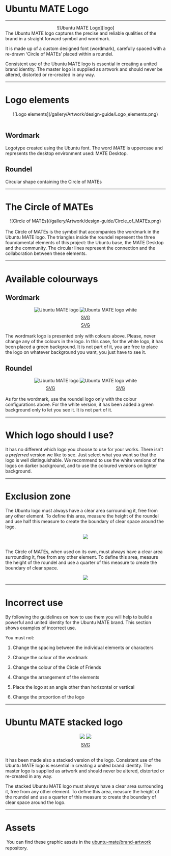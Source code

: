 <!--
.. title: Logo Guidelines
.. slug: logo-guidelines
.. date: 2017-07-29 15:12:00 UTC
.. tags: Ubuntu,MATE,brand,logo,guidelines,guide
.. link:
.. description: Provides information on using the Ubuntu MATE logo and identity.
.. type: text
.. author: Roberto Perico
-->

<style>
	.svg-download a {
		display: inline-block;
		margin-top: 0.5em;
	}
</style>

# Ubuntu MATE Logo

---

[logo]:/gallery/Artwork/design-guide/Main_Logo.png
<div align="center">
	![Ubuntu MATE Logo][logo]
</div>
The Ubuntu MATE logo captures the precise and reliable qualities of the brand in a straight forward symbol and wordmark.

It is made up of a custom designed font (wordmark), carefully spaced with a re-drawn ‘Circle of MATEs’ placed within a roundel.

Consistent use of the Ubuntu MATE logo is essential in creating a united brand identity. The master logo is supplied as artwork and should never be altered, distorted or re-created in any way.

---

# Logo elements
<div align="center">
	![Logo elements](/gallery/Artwork/design-guide/Logo_elements.png)
</div>
<br>

## Wordmark
Logotype created using the Ubuntu font. The word _MATE_ is uppercase and represents the desktop environment used: MATE Desktop.

## Roundel
Circular shape containing the Circle of MATEs

---

# The Circle of MATEs
<div align="center">
	![Circle of MATEs](/gallery/Artwork/design-guide/Circle_of_MATEs.png)
</div>
<br>
The Circle of MATEs is the symbol that accompanies the wordmark in the Ubuntu MATE logo. The triangles inside the roundel represent the three foundamental elements of this project: the Ubuntu base, the MATE Desktop and the community. The circular lines represent the connection and the collaboration between these elements.

---

# Available colourways

## Wordmark

<div align="center">
	<img src="/gallery/Artwork/design-guide/Main_Logo.png" alt="Ubuntu MATE logo">
	<img src="/gallery/Artwork/design-guide/Main_Logo_white.png" alt="Ubuntu MATE logo white">
</div>
<div align="center" class="svg-download">
	<a href="https://github.com/ubuntu-mate/brand-artwork/blob/master/ubuntu-mate/Ubuntu-MATE-Tag-Green-and-Black.svg" target="_blank" style="width:422px"><span class="fa fa-download"> SVG</span></a>
	<a href="https://github.com/ubuntu-mate/brand-artwork/blob/master/ubuntu-mate/Ubuntu-MATE-Tag-White.svg" style="width:422px"><span class="fa fa-download"> SVG</span></a>
</div>
<br>
The wordmark logo is presented only with colours above. Please, never change any of the colours in the logo.
In this case, for the white logo, it has been placed a green background. It is not part of it, you are free to place the logo on whatever background you want, you just have to see it.

## Roundel

<div align="center">
	<img src="/gallery/Artwork/design-guide/Circle_of_MATEs_green.png" alt="Ubuntu MATE logo">
	<img src="/gallery/Artwork/design-guide/Circle_of_MATEs_white.png" alt="Ubuntu MATE logo white">
</div>
<div align="center" class="svg-download">
	<a href="https://github.com/ubuntu-mate/brand-artwork/blob/master/ubuntu-mate/Ubuntu-MATE-Rondel-Green.svg" target="_blank" rel="noreferrer" style="width:216px"><span class="fa fa-download"> SVG</span></a>
	<a href="https://github.com/ubuntu-mate/brand-artwork/blob/master/ubuntu-mate/Ubuntu-MATE-Rondel-White.svg" style="width:216px"><span class="fa fa-download"> SVG</span></a>
</div>
<br>
As for the wordmark, use the roundel logo only with the colour configurations above. For the white version, it has been added a green background only to let you see it. It is not part of it.

---

# Which logo should I use?

It has no different which logo you choose to use for your works. There isn't a _preferred_ version we like to see. Just select what you want so that the logo is well distinguishable. We recommend to use the white versions of the logos on darker background, and to use the coloured versions on lighter background.

---

# Exclusion zone

The Ubuntu logo must always have a clear area surrounding it, free from any other element. To define this area, measure the height of the roundel and use half this measure to create the boundary of clear space around the logo.
<br>

<div align="center">
	<img src="/gallery/Artwork/design-guide/Ubuntu-MATE-Tag-Green-and-Black-margins.png">
</div>
<br>

The Circle of MATEs, when used on its own, must always have a clear area surrounding it, free from any other element. To define this area, measure the height of the roundel and use a quarter of this measure to create the boundary of clear space.
<br>

<div align="center">
	<img src="/gallery/Artwork/design-guide/Ubuntu-MATE-Rondel-Green-margins.png">
</div>

---

# Incorrect use

By following the guidelines on how to use them you will help to build a powerful and united identity for the Ubuntu MATE brand. This section shows examples of incorrect use.

You must not:

1. Change the spacing between the individual elements or characters

2. Change the colour of the wordmark

3. Change the colour of the Circle of Friends

4. Change the arrangement of the elements

5. Place the logo at an angle other than horizontal or vertical

6. Change the proportion of the logo

---

# Ubuntu MATE stacked logo

<div align="center">
	<img src="/gallery/Artwork/design-guide/Wheel_tag_coloured.png">
	<img src="/gallery/Artwork/design-guide/Ubuntu-MATE-Tag-Green-and-Black-Square-margins.png">
</div>
<div align="center" class="svg-download">
	<a href="https://github.com/ubuntu-mate/brand-artwork/blob/master/ubuntu-mate/Ubuntu-MATE-Tag-Green-and-Black-Square.svg"><span class="fa fa-download"> SVG</span></a>
</div>
<br>

It has been made also a stacked version of the logo. Consistent use of the Ubuntu MATE logo is essential in creating a united brand identity. The master logo is supplied as artwork and should never be altered, distorted or re-created in any way.

The stacked Ubuntu MATE logo must always have a clear area surrounding it, free from any other element. To define this area, measure the height of the roundel and use a quarter of this measure to create the boundary of clear space around the logo.

---

# Assets

<span class="fa fa-github fa-3x" style="vertical-align:middle;padding-right:4px"></span> You can find these graphic assets in the <a href="https://github.com/ubuntu-mate/brand-artwork">ubuntu-mate/brand-artwork</a> repository.
